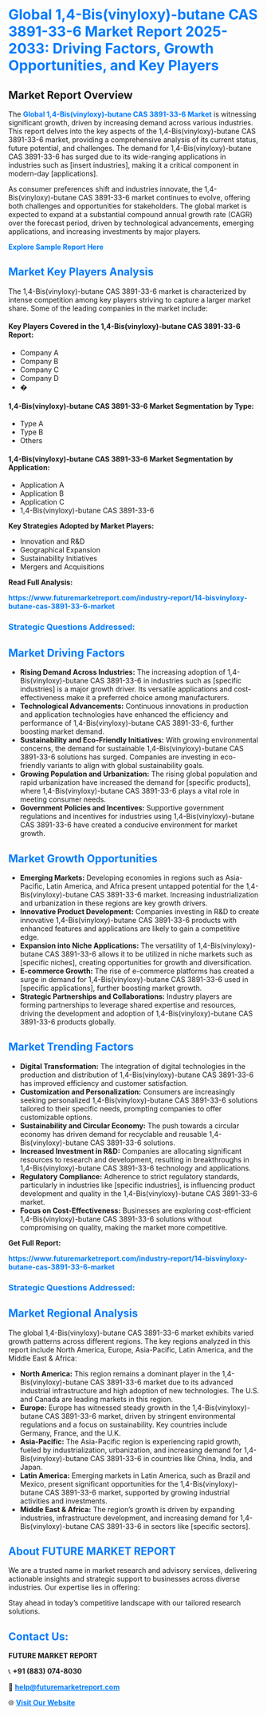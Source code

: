 <h1 style="color: #007BFF;">Global 1,4-Bis(vinyloxy)-butane CAS 3891-33-6 Market Report 2025-2033: Driving Factors, Growth Opportunities, and Key Players</h1>

<section id="overview">
<h2>Market Report Overview</h2>
<p>The <a href="https://www.futuremarketreport.com/industry-report/14-bisvinyloxy-butane-cas-3891-33-6-market" style="color: #007BFF; text-decoration: none;"><strong>Global 1,4-Bis(vinyloxy)-butane CAS 3891-33-6 Market</strong></a> is witnessing significant growth, driven by increasing demand across various industries. This report delves into the key aspects of the 1,4-Bis(vinyloxy)-butane CAS 3891-33-6 market, providing a comprehensive analysis of its current status, future potential, and challenges. The demand for 1,4-Bis(vinyloxy)-butane CAS 3891-33-6 has surged due to its wide-ranging applications in industries such as [insert industries], making it a critical component in modern-day [applications].</p>
<p>As consumer preferences shift and industries innovate, the 1,4-Bis(vinyloxy)-butane CAS 3891-33-6 market continues to evolve, offering both challenges and opportunities for stakeholders. The global market is expected to expand at a substantial compound annual growth rate (CAGR) over the forecast period, driven by technological advancements, emerging applications, and increasing investments by major players.</p>
</section>

<section id="overview">
<p><a href="https://www.futuremarketreport.com/request-sample/reportId=119101" style="color: #007BFF; text-decoration: none;"><strong>Explore Sample Report Here</strong></a></p>
</section>

<section id="key-players">
<h2 style="color: #007BFF;">Market Key Players Analysis</h2>
<p>The 1,4-Bis(vinyloxy)-butane CAS 3891-33-6 market is characterized by intense competition among key players striving to capture a larger market share. Some of the leading companies in the market include:</p>
<h4>Key Players Covered in the 1,4-Bis(vinyloxy)-butane CAS 3891-33-6 Report:</h4>
<ul><li>Company A</li><li>Company B</li><li>Company C</li><li>Company D</li><li>�</li></ul>
<h4>1,4-Bis(vinyloxy)-butane CAS 3891-33-6 Market Segmentation by Type:</h4>
<ul><li>Type A</li><li>Type B</li><li>Others</li></ul>

<h4>1,4-Bis(vinyloxy)-butane CAS 3891-33-6 Market Segmentation by Application:</h4>
<ul><li>Application A</li><li>Application B</li><li>Application C</li><li>1,4-Bis(vinyloxy)-butane CAS 3891-33-6</li></ul>
<p><strong>Key Strategies Adopted by Market Players:</strong></p>
<ul>
<li>Innovation and R&D</li>
<li>Geographical Expansion</li>
<li>Sustainability Initiatives</li>
<li>Mergers and Acquisitions</li>
</ul>
</section>

<section>
<p><strong>Read Full Analysis: </strong></p><a href="https://www.futuremarketreport.com/industry-report/14-bisvinyloxy-butane-cas-3891-33-6-market" style="color: #007BFF; text-decoration: none;"><strong>https://www.futuremarketreport.com/industry-report/14-bisvinyloxy-butane-cas-3891-33-6-market</strong></a>
<h3 style="color: #007BFF;">Strategic Questions Addressed:</h3>
</section>

<section id="driving-factors">
<h2 style="color: #007BFF;">Market Driving Factors</h2>
<ul>
<li><strong>Rising Demand Across Industries:</strong> The increasing adoption of 1,4-Bis(vinyloxy)-butane CAS 3891-33-6 in industries such as [specific industries] is a major growth driver. Its versatile applications and cost-effectiveness make it a preferred choice among manufacturers.</li>
<li><strong>Technological Advancements:</strong> Continuous innovations in production and application technologies have enhanced the efficiency and performance of 1,4-Bis(vinyloxy)-butane CAS 3891-33-6, further boosting market demand.</li>
<li><strong>Sustainability and Eco-Friendly Initiatives:</strong> With growing environmental concerns, the demand for sustainable 1,4-Bis(vinyloxy)-butane CAS 3891-33-6 solutions has surged. Companies are investing in eco-friendly variants to align with global sustainability goals.</li>
<li><strong>Growing Population and Urbanization:</strong> The rising global population and rapid urbanization have increased the demand for [specific products], where 1,4-Bis(vinyloxy)-butane CAS 3891-33-6 plays a vital role in meeting consumer needs.</li>
<li><strong>Government Policies and Incentives:</strong> Supportive government regulations and incentives for industries using 1,4-Bis(vinyloxy)-butane CAS 3891-33-6 have created a conducive environment for market growth.</li>
</ul>
</section>

<section id="growth-opportunities">
<h2 style="color: #007BFF;">Market Growth Opportunities</h2>
<ul>
<li><strong>Emerging Markets:</strong> Developing economies in regions such as Asia-Pacific, Latin America, and Africa present untapped potential for the 1,4-Bis(vinyloxy)-butane CAS 3891-33-6 market. Increasing industrialization and urbanization in these regions are key growth drivers.</li>
<li><strong>Innovative Product Development:</strong> Companies investing in R&D to create innovative 1,4-Bis(vinyloxy)-butane CAS 3891-33-6 products with enhanced features and applications are likely to gain a competitive edge.</li>
<li><strong>Expansion into Niche Applications:</strong> The versatility of 1,4-Bis(vinyloxy)-butane CAS 3891-33-6 allows it to be utilized in niche markets such as [specific niches], creating opportunities for growth and diversification.</li>
<li><strong>E-commerce Growth:</strong> The rise of e-commerce platforms has created a surge in demand for 1,4-Bis(vinyloxy)-butane CAS 3891-33-6 used in [specific applications], further boosting market growth.</li>
<li><strong>Strategic Partnerships and Collaborations:</strong> Industry players are forming partnerships to leverage shared expertise and resources, driving the development and adoption of 1,4-Bis(vinyloxy)-butane CAS 3891-33-6 products globally.</li>
</ul>
</section>

<section id="trending-factors">
<h2 style="color: #007BFF;">Market Trending Factors</h2>
<ul>
<li><strong>Digital Transformation:</strong> The integration of digital technologies in the production and distribution of 1,4-Bis(vinyloxy)-butane CAS 3891-33-6 has improved efficiency and customer satisfaction.</li>
<li><strong>Customization and Personalization:</strong> Consumers are increasingly seeking personalized 1,4-Bis(vinyloxy)-butane CAS 3891-33-6 solutions tailored to their specific needs, prompting companies to offer customizable options.</li>
<li><strong>Sustainability and Circular Economy:</strong> The push towards a circular economy has driven demand for recyclable and reusable 1,4-Bis(vinyloxy)-butane CAS 3891-33-6 solutions.</li>
<li><strong>Increased Investment in R&D:</strong> Companies are allocating significant resources to research and development, resulting in breakthroughs in 1,4-Bis(vinyloxy)-butane CAS 3891-33-6 technology and applications.</li>
<li><strong>Regulatory Compliance:</strong> Adherence to strict regulatory standards, particularly in industries like [specific industries], is influencing product development and quality in the 1,4-Bis(vinyloxy)-butane CAS 3891-33-6 market.</li>
<li><strong>Focus on Cost-Effectiveness:</strong> Businesses are exploring cost-efficient 1,4-Bis(vinyloxy)-butane CAS 3891-33-6 solutions without compromising on quality, making the market more competitive.</li>
</ul>
</section>

<section>
<p><strong>Get Full Report: </strong></p><a href="https://www.futuremarketreport.com/industry-report/14-bisvinyloxy-butane-cas-3891-33-6-market" style="color: #007BFF; text-decoration: none;"><strong>https://www.futuremarketreport.com/industry-report/14-bisvinyloxy-butane-cas-3891-33-6-market</strong></a>
<h3 style="color: #007BFF;">Strategic Questions Addressed:</h3>
</section>


<section id="regional-analysis">
<h2 style="color: #007BFF;">Market Regional Analysis</h2>
<p>The global 1,4-Bis(vinyloxy)-butane CAS 3891-33-6 market exhibits varied growth patterns across different regions. The key regions analyzed in this report include North America, Europe, Asia-Pacific, Latin America, and the Middle East & Africa:</p>
<ul>
<li><strong>North America:</strong> This region remains a dominant player in the 1,4-Bis(vinyloxy)-butane CAS 3891-33-6 market due to its advanced industrial infrastructure and high adoption of new technologies. The U.S. and Canada are leading markets in this region.</li>
<li><strong>Europe:</strong> Europe has witnessed steady growth in the 1,4-Bis(vinyloxy)-butane CAS 3891-33-6 market, driven by stringent environmental regulations and a focus on sustainability. Key countries include Germany, France, and the U.K.</li>
<li><strong>Asia-Pacific:</strong> The Asia-Pacific region is experiencing rapid growth, fueled by industrialization, urbanization, and increasing demand for 1,4-Bis(vinyloxy)-butane CAS 3891-33-6 in countries like China, India, and Japan.</li>
<li><strong>Latin America:</strong> Emerging markets in Latin America, such as Brazil and Mexico, present significant opportunities for the 1,4-Bis(vinyloxy)-butane CAS 3891-33-6 market, supported by growing industrial activities and investments.</li>
<li><strong>Middle East & Africa:</strong> The region’s growth is driven by expanding industries, infrastructure development, and increasing demand for 1,4-Bis(vinyloxy)-butane CAS 3891-33-6 in sectors like [specific sectors].</li>
</ul>
</section>

<footer>
<h2 style="color: #007BFF;">About FUTURE MARKET REPORT</h2>
<p>We are a trusted name in market research and advisory services, delivering actionable insights and strategic support to businesses across diverse industries. Our expertise lies in offering:</p>

<p>Stay ahead in today’s competitive landscape with our tailored research solutions.</p>

<h2 style="color: #007BFF;">Contact Us:</h2>
<p><strong>FUTURE MARKET REPORT</strong></p>
<p>📞 <strong>+91 (883) 074-8030</strong></p>
<p>📧 <strong><a href="mailto:help@futuremarketreport.com" style="color: #007BFF;">help@futuremarketreport.com</a></strong></p>
<p>🌐 <strong><a href="https://www.futuremarketreport.com/" style="color: #007BFF;">Visit Our Website</a></strong></p>
</footer>